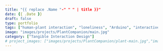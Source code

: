 ```yaml
---
title: "{{ replace .Name "-" " " | title }}"
date: {{ .Date }}
draft: false
type: portfolio
tags: ["human-plant interaction", "loneliness", "Arduino", "interactive design"]
image: "images/projects/PlantCompanion/main.jpg"
category: ["Tangible Interaction Design"]
# project_images: ["images/projects/PlantCompanion/plant-main.jpg","images/projects/PlantCompanion/plant-bottom.jpg"]
---
```

